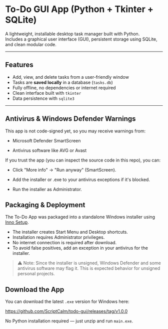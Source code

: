 # To-Do GUI App (Python + Tkinter + SQLite)

A lightweight, installable desktop task manager built with Python.  
Includes a graphical user interface (GUI), persistent storage using SQLite, and clean modular code.

---

## Features

- Add, view, and delete tasks from a user-friendly window
- Tasks are **saved locally** in a database (`tasks.db`)
- Fully offline, no dependencies or internet required
- Clean interface built with `tkinter`
- Data persistence with `sqlite3`

---

## Antivirus & Windows Defender Warnings

This app is not code-signed yet, so you may receive warnings from:

- Microsoft Defender SmartScreen

- Antivirus software like AVG or Avast

If you trust the app (you can inspect the source code in this repo), you can:

- Click "More info" -> "Run anyway" (SmartScreen).

- Add the installer or .exe to your antivirus exceptions if it's blocked.

- Run the installer as Administrator.

## Packaging & Deployment

The To-Do App was packaged into a standalone Windows installer using [Inno Setup](https://jrsoftware.org/isinfo.php).

- The installer creates Start Menu and Desktop shortcuts.
- Installation requires Administrator privileges.
- No internet connection is required after download.
- To avoid false positives, add an exception in your antivirus for the installer.

> ⚠️ Note: Since the installer is unsigned, Windows Defender and some antivirus software may flag it. This is expected behavior for unsigned personal projects.


## **Download the App**

You can download the latest `.exe` version for Windows here:

https://github.com/ScriptCalm/todo-gui/releases/tag/v1.0.0

No Python installation required — just unzip and run `main.exe`.

